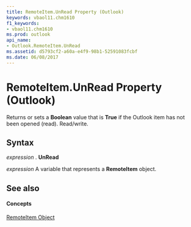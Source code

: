 ```yaml
---
title: RemoteItem.UnRead Property (Outlook)
keywords: vbaol11.chm1610
f1_keywords:
- vbaol11.chm1610
ms.prod: outlook
api_name:
- Outlook.RemoteItem.UnRead
ms.assetid: d5793cf2-a60a-e4f9-98b1-52591083fcbf
ms.date: 06/08/2017
---
```



# RemoteItem.UnRead Property (Outlook)

Returns or sets a  **Boolean** value that is **True** if the Outlook item has not been opened (read). Read/write.


## Syntax

 _expression_ . **UnRead**

 _expression_ A variable that represents a **RemoteItem** object.


## See also


#### Concepts


[RemoteItem Object](Outlook.RemoteItem.md)


